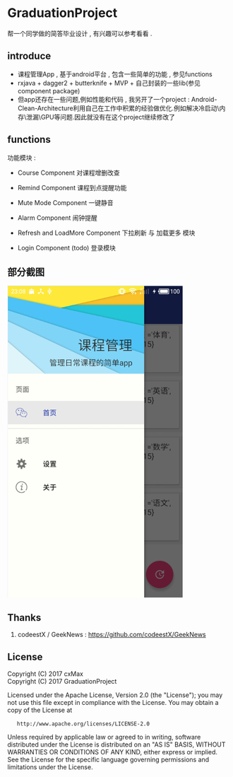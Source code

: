 # GraduationProject
帮一个同学做的简答毕业设计 , 有兴趣可以参考看看 .

## introduce 
* 课程管理App , 基于android平台 , 包含一些简单的功能 , 参见functions
* rxjava + dagger2 + butterknife + MVP + 自己封装的一些lib(参见component package)
* 但app还存在一些问题,例如性能和代码 , 我另开了一个project : <a herf="https://github.com/cxMax/Android-Clean-Architecture">Android-Clean-Architecture</a>利用自己在工作中积累的经验做优化.例如解决冷启动\内存\泄漏\GPU等问题.因此就没有在这个project继续修改了

## functions
功能模块 : 
* Course Component 对课程增删改查

* Remind Component 课程到点提醒功能

* Mute Mode Component 一键静音

* Alarm Component 闹钟提醒

* Refresh and LoadMore Component 下拉刷新 与 加载更多 模块

* Login Component (todo) 登录模块

## 部分截图
  ![image](https://github.com/cxMax/GraduationProject/blob/master/screenshot/index_page.png)

## Thanks
1. codeestX / GeekNews : 
https://github.com/codeestX/GeekNews 

## License
   Copyright (C) 2017 cxMax  
   Copyright (C) 2017 GraduationProject

   Licensed under the Apache License, Version 2.0 (the "License");
   you may not use this file except in compliance with the License.
   You may obtain a copy of the License at

       http://www.apache.org/licenses/LICENSE-2.0

   Unless required by applicable law or agreed to in writing, software
   distributed under the License is distributed on an "AS IS" BASIS,
   WITHOUT WARRANTIES OR CONDITIONS OF ANY KIND, either express or implied.
   See the License for the specific language governing permissions and
   limitations under the License.
